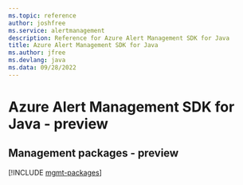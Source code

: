 ```yaml
---
ms.topic: reference
author: joshfree
ms.service: alertmanagement
description: Reference for Azure Alert Management SDK for Java
title: Azure Alert Management SDK for Java
ms.author: jfree
ms.devlang: java
ms.data: 09/28/2022
---
```

# Azure Alert Management SDK for Java - preview

## Management packages - preview
[!INCLUDE [mgmt-packages](alert-management-mgmt-index.md)]